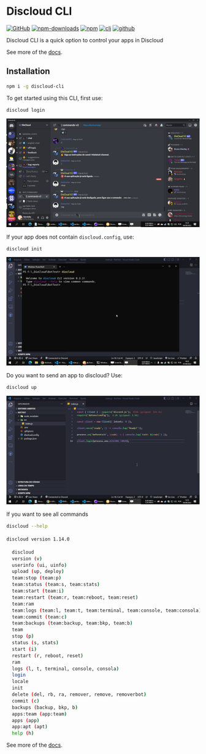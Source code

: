 # Discloud CLI

[![GitHub](https://img.shields.io/github/license/discloud/cli)](https://github.com/discloud/cli/blob/main/LICENSE)
[![npm-downloads](https://img.shields.io/npm/dw/discloud-cli)](https://www.npmjs.com/package/discloud-cli)
[![npm](https://img.shields.io/npm/v/discloud-cli)](https://www.npmjs.com/package/discloud-cli)
[![cli](https://img.shields.io/badge/Discloud--CLI-Docs-blue)](https://discloud.github.io/cli)
[![github](https://img.shields.io/badge/GitHub-100000?logo=github&logoColor=white)](https://github.com/discloud/cli)

Discloud CLI is a quick option to control your apps in Discloud

See more of the [docs](https://discloud.github.io/cli/).

## Installation

```sh
npm i -g discloud-cli
```

To get started using this CLI, first use:

```sh
discloud login
```

[![discloud-login](./assets/discloud-login.gif)](./docs/login.md)

If your app does not contain `discloud.config`, use:

```sh
discloud init
```

[![discloud-init](./assets/discloud-init.gif)](./docs/init.md)

Do you want to send an app to discloud? Use:

```sh
discloud up
```

[![discloud-upload](./assets/discloud-upload.gif)](./docs/upload.md)

If you want to see all commands

```sh
discloud --help

discloud version 1.14.0

  discloud                                                                -
  version (v)                                                             Output the version number
  userinfo (ui, uinfo)                                                    View your Discloud user information.
  upload (up, deploy)                                                     Upload one app or site to Discloud.
  team:stop (team:p)                                                      Stop one or all of your apps on Discloud.
  team:status (team:s, team:stats)                                        Get status information of your team applications.      
  team:start (team:i)                                                     Start one or all of your apps on Discloud.
  team:restart (team:r, team:reboot, team:reset)                          Restart one or all of your apps on Discloud.
  team:ram                                                                Set amount of ram for an app of your team.
  team:logs (team:l, team:t, team:terminal, team:console, team:consola)   View the logs from team application in Discloud.       
  team:commit (team:c)                                                    Commit one app for your team.
  team:backups (team:backup, team:bkp, team:b)                            Make backup from your team applications in Discloud.   
  team                                                                    View team information.
  stop (p)                                                                Stop one or all of your apps on Discloud.
  status (s, stats)                                                       View status information of your applications.
  start (i)                                                               Start one or all of your apps on Discloud.
  restart (r, reboot, reset)                                              Restart one or all of your apps on Discloud.
  ram                                                                     Set amount of ram for your app.
  logs (l, t, terminal, console, consola)                                 View the logs from application in Discloud.
  login                                                                   Login to Discloud API.
  locale                                                                  Set your locale.
  init                                                                    Init discloud.config file.
  delete (del, rb, ra, remover, remove, removerbot)                       Delete one or all of your apps on Discloud.
  commit (c)                                                              Commit one app or site to Discloud.
  backups (backup, bkp, b)                                                Make backup from your applications in Discloud.
  apps:team (app:team)                                                    Get team information of your applications.
  apps (app)                                                              Get information of your applications.
  app:apt (apt)                                                           Install or uninstall apt packages for you application.
  help (h)                                                                -
```

See more of the [docs](https://discloud.github.io/cli/).
